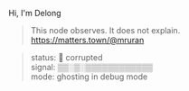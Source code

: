 Hi, I'm Delong

> This node observes. It does not explain.  
> https://matters.town/@mruran

> status: 🧯 corrupted  
> signal: ▒▒░▒░▒▒▒▒▒▒▒▒▒▒▒▒  
> mode: ghosting in debug mode
